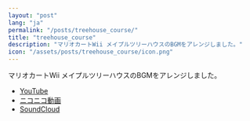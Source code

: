 ```yaml
---
layout: "post"
lang: "ja"
permalink: "/posts/treehouse_course/"
title: "treehouse_course"
description: "マリオカートWii メイプルツリーハウスのBGMをアレンジしました。"
icon: "/assets/posts/treehouse_course/icon.png"
---
```


マリオカートWii メイプルツリーハウスのBGMをアレンジしました。

- [YouTube](https://www.youtube.com/watch?v=9oRYUY1xuBI)
- [ニコニコ動画](https://www.nicovideo.jp/watch/sm43887946)
- [SoundCloud](https://soundcloud.com/cizzuk/treehouse_course)
